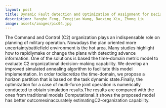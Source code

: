 ```yaml
---
layout: post
title: Dynamic Fault detection and Optimization of Assignment for Decision-makers in C2-Organization
description: Yanghe Feng, Tengjiao Wang, Baoxing Xiu, Zhong Liu
image: assets/images/pic04.jpg
---
```


The Command and Control (C2) organization plays an indispensable role on planning of military operation. Nowadays the plan oriented more uncertaintybattlefield environment is the hot area. Many studies highlight how to rapidlymake or change the plans with detecting advance information. One of the solutions is based the time-domain metric model to evaluate C2 organizational decision-making capability. We develop an improved simulated annealing algorithm to facilitate this model implementation. In order todiscretize the time-domain, we propose a horizon partition that is based on the task dynamic state.Finally, the optimization <!--excerpt-->for a case of multi-force joint operation is numerically conducted to obtain simulation results.The results are compared with the ones from traditional models Computational.It shows the proposed model has better outcomesinaccurately estimatingC2-organization capability.